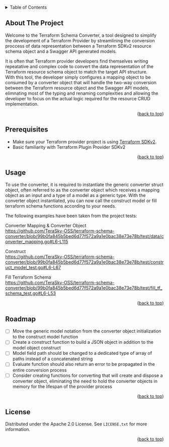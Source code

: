 <a name="readme-top"></a>

<!-- TABLE OF CONTENTS -->
<details>
  <summary>Table of Contents</summary>
  <ol>
    <li><a href="#about-the-project">About The Project</a></li>
    <li><a href="#prerequisites">Prerequisites</a></li>
    <li><a href="#usage">Usage</a></li>
    <li><a href="#roadmap">Roadmap</a></li>
    <li><a href="#license">License</a></li>
  </ol>
</details>



<!-- ABOUT THE PROJECT -->
## About The Project

Welcome to the Terraform Schema Converter, a tool designed to simplify the development of a Terraform Provider by streamlining the conversion proccess of data representation between a Terraform SDKv2 resource schema object and a Swagger API generated models.

It is often that Terraform provider developers find themselves writing repeatative and complex code to convert the data representation of the Terraform resource schema object to match the target API structure.  
With this tool, the developer simply configures a mapping object to be consumed by a converter object that will handle the two-way conversion between the Terraform resource object and the Swagger API models, elimnating most of the typing and renaming complexities and allowing the developer to focus on the actual logic required for the resource CRUD implementation.

<p align="right">(<a href="#readme-top">back to top</a>)</p>


<!-- Prerequisites -->
## Prerequisites

- Make sure your Terraform provider project is using [Terraform SDKv2][tf-sdk-v2].
- Basic familiarity with Terraform Plugin Provider SDKv2

<p align="right">(<a href="#readme-top">back to top</a>)</p>

## Usage

To use the converter, it is required to instantiate the generic converter struct object, often referred to as the converter object which receives a mapping object as an input and a type of a model as a generic type.
With the converter object instantiated, you can now call the construct model or fill terraform schema functions according to your needs.

The following examples have been taken from the project tests:

Converter Mapping & Converter Object  
https://github.com/TeraSky-OSS/terraform-schema-converter/blob/99b0fa845b5bed6d77f572a9a1e0bac38e73e78b/test/data/converter_mapping.go#L6-L115

Construct  
https://github.com/TeraSky-OSS/terraform-schema-converter/blob/99b0fa845b5bed6d77f572a9a1e0bac38e73e78b/test/construct_model_test.go#L6-L67

Fill Terraform Schema  
https://github.com/TeraSky-OSS/terraform-schema-converter/blob/99b0fa845b5bed6d77f572a9a1e0bac38e73e78b/test/fill_tf_schema_test.go#L6-L53


<p align="right">(<a href="#readme-top">back to top</a>)</p>


<!-- ROADMAP -->
## Roadmap

- [ ] Move the generic model notation from the converter object initialization to the construct model function
- [ ] Create a construct function to build a JSON object in addition to the model object construct
- [ ] Model field path should be changed to a dedicated type of array of paths instead of a concatenated string
- [ ] Evaluate function should also return an error to be propagated in the entire conversion process
- [ ] Consider creating functions for converting that will create and dispose a converter object, eliminating the need to hold the converter objects in memory for the lifespan of the provider process

<p align="right">(<a href="#readme-top">back to top</a>)</p>


<!-- LICENSE -->
## License

Distributed under the Apache 2.0 License. See `LICENSE.txt` for more information.

<p align="right">(<a href="#readme-top">back to top</a>)</p>


<!-- MARKDOWN LINKS & IMAGES -->
<!-- https://www.markdownguide.org/basic-syntax/#reference-style-links -->
[tf-sdk-v2]: https://developer.hashicorp.com/terraform/plugin/sdkv2